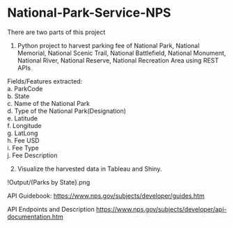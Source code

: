 # National-Park-Service-NPS
There are two parts of this project
1. Python project to harvest parking fee of National Park, National Memorial, National Scenic Trail, National Battlefield, National Monument, National River, National Reserve, National Recreation Area using REST APIs <br />

Fields/Features extracted: <br />
a. ParkCode <br />
b. State <br />
c. Name of the National Park <br />
d. Type of the National Park(Designation) <br />
e. Latitude <br />
f. Longitude  <br />
g. LatLong  <br />
h. Fee USD  <br />
i. Fee Type <br />
j. Fee Description <br />




2. Visualize the harvested data in Tableau and Shiny.

!Output/(Parks by State}.png



API Guidebook:
https://www.nps.gov/subjects/developer/guides.htm

API Endpoints and Description
https://www.nps.gov/subjects/developer/api-documentation.htm
